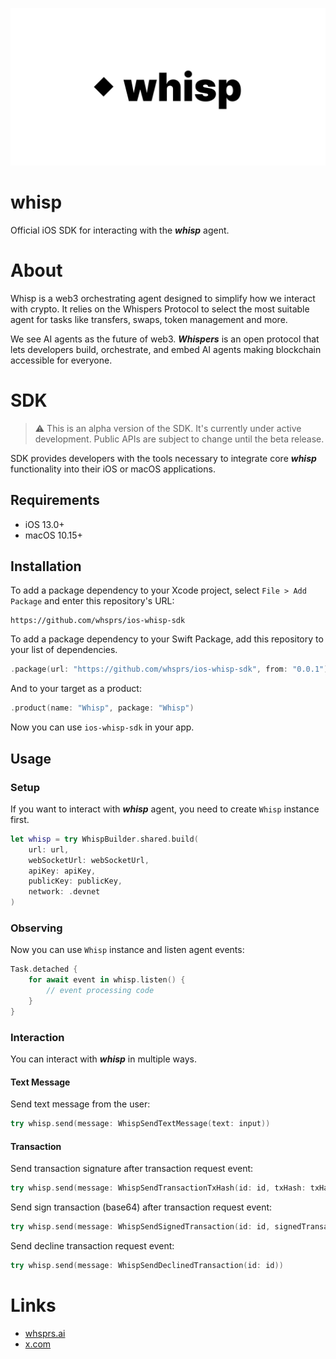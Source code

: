 

![whisp](Resources/whisp.png)

# whisp

Official iOS SDK for interacting with the ***whisp*** agent.

# About

Whisp is a web3 orchestrating agent designed to simplify how we interact with crypto. It relies on the Whispers Protocol to select the most suitable agent for tasks like transfers, swaps, token management and more.

We see AI agents as the future of web3. ***Whispers*** is an open protocol that lets developers build, orchestrate,
and embed AI agents making blockchain accessible for everyone.

# SDK

> ⚠️ This is an alpha version of the SDK. It's currently under active development. Public APIs are subject to change until the beta release.

SDK provides developers with the tools necessary to integrate core ***whisp*** functionality into their iOS or macOS applications.

## Requirements

- iOS 13.0+
- macOS 10.15+

## Installation

To add a package dependency to your Xcode project, select `File > Add Package` and enter this repository's URL:

```
https://github.com/whsprs/ios-whisp-sdk
```

To add a package dependency to your Swift Package, add this repository to your list of dependencies.

```swift
.package(url: "https://github.com/whsprs/ios-whisp-sdk", from: "0.0.1")
```
And to your target as a product:

```swift
.product(name: "Whisp", package: "Whisp")
```

Now you can use `ios-whisp-sdk` in your app.

## Usage

### Setup

If you want to interact with ***whisp*** agent, you need to create `Whisp` instance first.

```swift
let whisp = try WhispBuilder.shared.build(
    url: url,
    webSocketUrl: webSocketUrl,
    apiKey: apiKey,
    publicKey: publicKey,
    network: .devnet
)
```

### Observing

Now you can use `Whisp` instance and listen agent events:

```swift
Task.detached {
    for await event in whisp.listen() {
        // event processing code
    }
}
```

### Interaction

You can interact with ***whisp*** in multiple ways.

#### Text Message

Send text message from the user:

```swift
try whisp.send(message: WhispSendTextMessage(text: input))
```

#### Transaction

Send transaction signature after transaction request event:

```swift
try whisp.send(message: WhispSendTransactionTxHash(id: id, txHash: txHash))
```

Send sign transaction (base64) after transaction request event:

```swift
try whisp.send(message: WhispSendSignedTransaction(id: id, signedTransaction: signedTransaction))
```

Send decline transaction request event:

```swift
try whisp.send(message: WhispSendDeclinedTransaction(id: id))
```

# Links

- [whsprs.ai](https://whsprs.ai/)
- [x.com](https://x.com/whispersai)